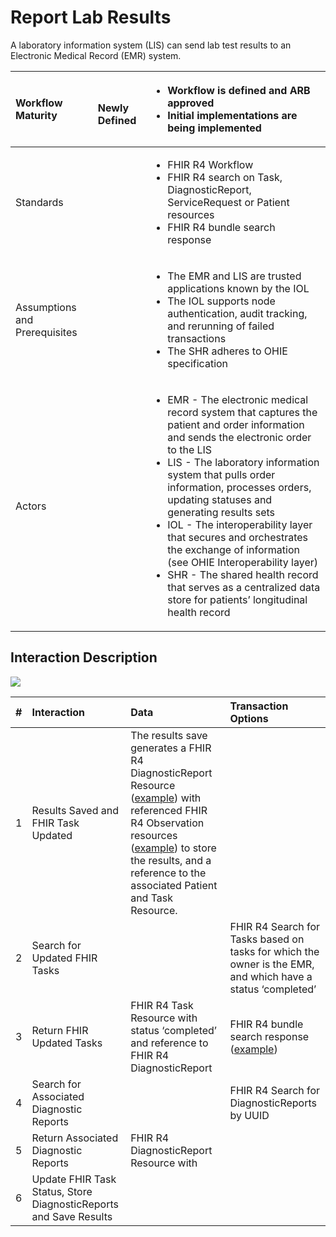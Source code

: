 # Report Lab Results

A laboratory information system \(LIS\) can send lab test results to an Electronic Medical Record \(EMR\) system.

<table>
  <thead>
    <tr>
      <th style="text-align:left"><b>Workflow Maturity</b>
      </th>
      <th style="text-align:left">
        <p>
          <img src="https://lh6.googleusercontent.com/Kxkqfa92YGW3mIOmWio0Twi4YLMA92z6mL1MuFzkx4AWS5CX5zbzWid5z4p2W-e6O66llKpaU0r6lzwyXfhbIiWmkVEuPDy6stX5x5L8uC2DkEXs6qUFX-7xxXTlb9hbkg"
          alt/>
        </p>
        <p><b>Newly Defined</b>
        </p>
      </th>
      <th style="text-align:left">
        <ul>
          <li>Workflow is defined and ARB approved</li>
          <li>Initial implementations are being implemented</li>
        </ul>
      </th>
    </tr>
  </thead>
  <tbody>
    <tr>
      <td style="text-align:left">Standards</td>
      <td style="text-align:left"></td>
      <td style="text-align:left">
        <ul>
          <li>FHIR R4 Workflow</li>
          <li>FHIR R4 search on Task, DiagnosticReport, ServiceRequest or Patient resources</li>
          <li>FHIR R4 bundle search response</li>
        </ul>
      </td>
    </tr>
    <tr>
      <td style="text-align:left">Assumptions and Prerequisites</td>
      <td style="text-align:left"></td>
      <td style="text-align:left">
        <ul>
          <li>The EMR and LIS are trusted applications known by the IOL</li>
          <li>The IOL supports node authentication, audit tracking, and rerunning of
            failed transactions</li>
          <li>The SHR adheres to OHIE specification</li>
        </ul>
      </td>
    </tr>
    <tr>
      <td style="text-align:left">Actors</td>
      <td style="text-align:left"></td>
      <td style="text-align:left">
        <ul>
          <li>EMR - The electronic medical record system that captures the patient and
            order information and sends the electronic order to the LIS</li>
          <li>LIS - The laboratory information system that pulls order information,
            processes orders, updating statuses and generating results sets</li>
          <li>IOL - The interoperability layer that secures and orchestrates the exchange
            of information (see OHIE Interoperability layer)</li>
          <li>SHR - The shared health record that serves as a centralized data store
            for patients&#x2019; longitudinal health record</li>
        </ul>
      </td>
    </tr>
  </tbody>
</table>

## **Interaction Description**

![](https://lh3.googleusercontent.com/jaFnDthLcquyqr0od9FNVobs1RxK5xaXZQ6ixemAzUHB3Dd0PcNMqm-2tmcnMV_U_M_OHH5vZmC92cdQnJqN311AWvP_Acv9Pc-pNE2Wm1T_W4F5BNRm4XkOjpOA91TuUw)

| \# | **Interaction** | **Data** | Transaction Options |
| :--- | :--- | :--- | :--- |
| 1 | Results Saved and FHIR Task Updated | The results save generates a FHIR R4 DiagnosticReport Resource \([example](https://docs.google.com/document/d/10cEBED1abA2s8LWFzLDWldv4j25pByQF8K2oZfhHB24/edit?ts=5f245ba3#heading=h.rdb5qcec7z1h)\) with referenced FHIR R4 Observation resources \([example](https://docs.google.com/document/d/10cEBED1abA2s8LWFzLDWldv4j25pByQF8K2oZfhHB24/edit?ts=5f245ba3#heading=h.jridzznwrp75)\) to store the results,  and a reference to the associated Patient and Task Resource. |  |
| 2 | Search for Updated FHIR Tasks |  | FHIR R4 Search for Tasks based on tasks for which the owner is the EMR, and which have a status ‘completed’ |
| 3 | Return FHIR Updated Tasks | FHIR R4 Task Resource with status ‘completed’ and reference to FHIR R4 DiagnosticReport | FHIR R4 bundle search response \([example](https://docs.google.com/document/d/10cEBED1abA2s8LWFzLDWldv4j25pByQF8K2oZfhHB24/edit?ts=5f245ba3#heading=h.avnpgs9wlolc)\) |
| 4 | Search for Associated Diagnostic Reports |  | FHIR R4 Search for DiagnosticReports by UUID |
| 5 | Return Associated Diagnostic Reports | FHIR R4 DiagnosticReport Resource with |  |
| 6 | Update FHIR Task Status, Store DiagnosticReports and Save Results |  |  |


